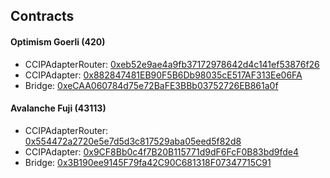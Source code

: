 ## Contracts

#### Optimism Goerli (420)

- CCIPAdapterRouter: [0xeb52e9ae4a9fb37172978642d4c141ef53876f26](https://goerli-optimism.etherscan.io/address/0xeb52e9ae4a9fb37172978642d4c141ef53876f26#code)
- CCIPAdapter: [0x882847481EB90F5B6Db98035cE517AF313Ee06FA](https://goerli-optimism.etherscan.io/address/0x882847481EB90F5B6Db98035cE517AF313Ee06FA#code)
- Bridge: [0xeCAA060784d75e72BaFE3BBb03752726EB861a0f](https://goerli-optimism.etherscan.io/address/0xeCAA060784d75e72BaFE3BBb03752726EB861a0f#code)

#### Avalanche Fuji (43113)

- CCIPAdapterRouter: [0x554472a2720e5e7d5d3c817529aba05eed5f82d8](https://avalanche.testnet.routescan.io/address/0x270353E4Ef997f08732dBE3aC5c6D3b6a8B96633#code)
- CCIPAdapter: [0x9CF8Bb0c4f7B20B115771d9dF6FcF0B83bd9fde4](https://avalanche.testnet.routescan.io/address/0x9CF8Bb0c4f7B20B115771d9dF6FcF0B83bd9fde4#code)
- Bridge: [0x3B190ee9145F79fa42C90C681318F07347715C91](https://avalanche.testnet.routescan.io/address/0x3B190ee9145F79fa42C90C681318F07347715C91#code)
